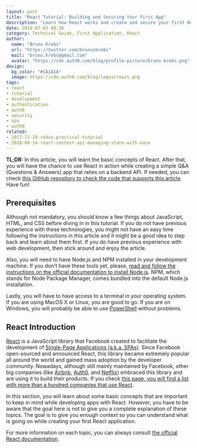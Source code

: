 ```yaml
---
layout: post
title: "React Tutorial: Building and Securing Your First App"
description: "Learn how React works and create and secure your first React app in no time."
date: 2018-07-03 08:30
category: Technical Guide, First Application, React
author:
  name: "Bruno Krebs"
  url: "https://twitter.com/brunoskrebs"
  mail: "bruno.krebs@gmail.com"
  avatar: "https://cdn.auth0.com/blog/profile-picture/bruno-krebs.png"
design:
  bg_color: "#1A1A1A"
  image: https://cdn.auth0.com/blog/logos/react.png
tags:
- react
- tutorial
- development
- authentication
- auth0
- security
- spa
- auth0
related:
- 2017-11-28-redux-practical-tutorial
- 2018-08-14-react-context-api-managing-state-with-ease
---
```


**TL;DR:** In this article, you will learn the basic concepts of React. After that, you will have the chance to use React in action while creating a simple Q&A (Questions & Answers) app that relies on a backend API. If needed, you can check [this GitHub repository to check the code that supports this article](https://github.com/auth0-blog/react-tutorial). Have fun!

## Prerequisites

Although not mandatory, you should know a few things about JavaScript, HTML, and CSS before diving in in this tutorial. If you do not have previous experience with these technologies, you might not have an easy time following the instructions in this article and it might be a good idea to step back and learn about them first. If you do have previous experience with web development, then stick around and enjoy the article.

Also, you will need to have Node.js and NPM installed in your development machine. If you don't have these tools yet, please, [read and follow the instructions on the official documentation to install Node.js](https://nodejs.org/en/download/). NPM, which stands for Node Package Manager, comes bundled into the default Node.js installation.

Lastly, you will have to have access to a terminal in your operating system. If you are using MacOS X or Linux, you are good to go. If you are on Windows, you will probably be able to use [PowerShell](https://docs.microsoft.com/en-us/powershell/scripting/getting-started/getting-started-with-windows-powershell?view=powershell-6) without problems.

## React Introduction

[React](https://reactjs.org/) is a JavaScript library that Facebook created to facilitate the development of [Single-Page Applications (a.k.a. SPAs)](https://en.wikipedia.org/wiki/Single-page_application). Since Facebook open-sourced and announced React, this library became extremely popular all around the world and gained mass adoption by the developer community. Nowadays, although still mainly maintained by Facebook, other big companies (like [Airbnb](https://www.airbnb.com/), [Auth0](https://auth0.com/), and [Netflix](http://netflix.com/)) embraced this library and are using it to build their products. If you check [this page, you will find a list with more than a hundred companies that use React](https://github.com/facebook/react/wiki/Sites-Using-React).

In this section, you will learn about some basic concepts that are important to keep in mind while developing apps with React. However, you have to be aware that the goal here is not to give you a complete explanation of these topics. The goal is to give you enough context so you can understand what is going on while creating your first React application.

For more information on each topic, you can always consult [the official React documentation](https://reactjs.org/).
